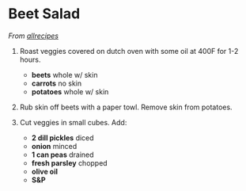 # Beet Salad

_From [allrecipes](https://www.allrecipes.com/recipe/214756/ukrainian-salat-vinaigrette-beet-salad/)_

1. Roast veggies covered on dutch oven with some oil at 400F for 1-2 hours.

    - **beets**	whole w/ skin
    - **carrots**	no skin
    - **potatoes**	whole w/ skin

2. Rub skin off beets with a paper towl. Remove skin from potatoes.

3. Cut veggies in small cubes. Add:

    - **2 dill pickles** diced
    - **onion**	minced
    - **1 can peas** drained
    - **fresh parsley**	chopped
    - **olive oil**
    - **S&P**
